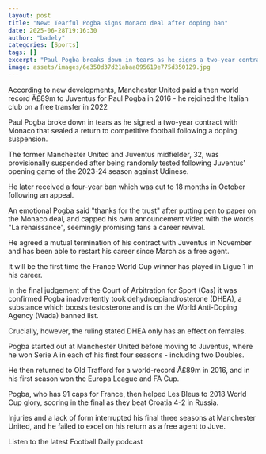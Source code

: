```yaml
---
layout: post
title: "New: Tearful Pogba signs Monaco deal after doping ban"
date: 2025-06-28T19:16:30
author: "badely"
categories: [Sports]
tags: []
excerpt: "Paul Pogba breaks down in tears as he signs a two-year contract with Monaco that seals a return to competitive football following a doping suspension."
image: assets/images/6e350d37d21abaa895619e775d350129.jpg
---
```


According to new developments, Manchester United paid a then world record Â£89m to Juventus for Paul Pogba in 2016 - he rejoined the Italian club on a free transfer in 2022

Paul Pogba broke down in tears as he signed a two-year contract with Monaco that sealed a return to competitive football following a doping suspension.

The former Manchester United and Juventus midfielder, 32, was provisionally suspended after being randomly tested following Juventus' opening game of the 2023-24 season against Udinese.

He later received a four-year ban which was cut to 18 months in October following an appeal.

An emotional Pogba said "thanks  for the trust" after putting pen to paper on the Monaco deal, and capped his own announcement video with the words "La renaissance", seemingly promising fans a career revival. 

He agreed a mutual termination of his contract with Juventus in November and has been able to restart his career since March as a free agent.

It will be the first time the France World Cup winner has played in Ligue 1 in his career.

In the final judgement of the Court of Arbitration for Sport (Cas) it was confirmed Pogba inadvertently took dehydroepiandrosterone (DHEA), a substance which boosts testosterone and is on the World Anti-Doping Agency (Wada) banned list.

Crucially, however, the ruling stated DHEA only has an effect on females.

Pogba started out at Manchester United before moving to Juventus, where he won Serie A in each of his first four seasons - including two Doubles.

He then returned to Old Trafford for a world-record Â£89m in 2016, and in his first season won the Europa League and FA Cup.

Pogba, who has 91 caps for France, then helped Les Bleus to 2018 World Cup glory, scoring in the final as they beat Croatia 4-2 in Russia.

Injuries and a lack of form interrupted his final three seasons at Manchester United, and he failed to excel on his return as a free agent to Juve.

Listen to the latest Football Daily podcast

